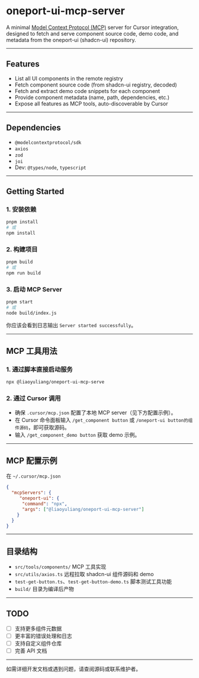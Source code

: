 # oneport-ui-mcp-server

A minimal [Model Context Protocol (MCP)](https://modelcontextprotocol.org/) server for Cursor integration, designed to fetch and serve component source code, demo code, and metadata from the oneport-ui (shadcn-ui) repository.

---

## Features

- List all UI components in the remote registry
- Fetch component source code (from shadcn-ui registry, decoded)
- Fetch and extract demo code snippets for each component
- Provide component metadata (name, path, dependencies, etc.)
- Expose all features as MCP tools, auto-discoverable by Cursor

---

## Dependencies

- `@modelcontextprotocol/sdk`
- `axios`
- `zod`
- `joi`
- Dev: `@types/node`, `typescript`

---

## Getting Started

### 1. 安装依赖

```bash
pnpm install
# 或
npm install
```

### 2. 构建项目

```bash
pnpm build
# 或
npm run build
```

### 3. 启动 MCP Server

```bash
pnpm start
# 或
node build/index.js
```

你应该会看到日志输出 `Server started successfully`。

---

## MCP 工具用法

### 1. 通过脚本直接启动服务

  ```bash
  npx @liaoyuliang/oneport-ui-mcp-serve 
  ```


### 2. 通过 Cursor 调用

- 确保 `.cursor/mcp.json` 配置了本地 MCP server（见下方配置示例）。
- 在 Cursor 命令面板输入 `/get_component button` 或 `/oneport-ui button的组件源码`，即可获取源码。
- 输入 `/get_component_demo button` 获取 demo 示例。

---

## MCP 配置示例

在 `~/.cursor/mcp.json` 

```json
{
  "mcpServers": {
     "oneport-ui": {
      "command": "npx",
      "args": ["@liaoyuliang/oneport-ui-mcp-server"]
    }
  }
}
```

---

## 目录结构

- `src/tools/components/` MCP 工具实现
- `src/utils/axios.ts` 远程拉取 shadcn-ui 组件源码和 demo
- `test-get-button.ts`、`test-get-button-demo.ts` 脚本测试工具功能
- `build/` 目录为编译后产物

---

## TODO

- [ ] 支持更多组件元数据
- [ ] 更丰富的错误处理和日志
- [ ] 支持自定义组件仓库
- [ ] 完善 API 文档

---

如需详细开发文档或遇到问题，请查阅源码或联系维护者。
